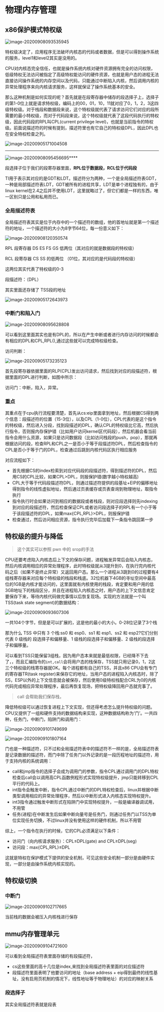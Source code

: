 # 物理内存管理

## x86保护模式特权级

![image-20200908093535945](物理内存管理.assets/image-20200908093535945.png)

特权级决定了，应用程序无法破坏内核态的代码或者数据，但是可以得到操作系统的服务，level1和level2其实是没用的。

CPU对内核态完全信任，也就是操作系统内核对硬件资源拥有完全的访问权限，低级特权无法访问被指定了高级特权能访问的硬件资源，也就是用户态的进程无法直接访问操作系统的内存空间以及代码，只能通过中断陷入内核，然后调用内核的异常处理程序来向内核请求服务，这样就保证了操作系统基本的安全。

那么这种机制是如何实现的呢？首先就是在段寄存器中储存的段选择子上，选择子的第1-0位上就是请求特权级，编码上的00，01，10，11就对应了0，1，2，3这四级特权级。对于栈段和数据段来说，这个特权级就代表了请求访问它们对应的段所需要的最小特权级，而对于代码段来说，这个特权级就代表了这段代码执行的特权级，因此代码段的RPL叫CPL(current privilege level)，也就是当前指令的特权级。前面说描述符的时候有提到，描述符里也有它自己的特权级DPL，因此DPL也在安全特权检查之列。

![image-20200905171004508](物理内存管理.assets/image-20200905171004508.png)

****

![image-20200908095456695](物理内存管理.assets/image-20200908095456695.png)****

段选择子位于我们的段寄存器里面，**RPL位于数据段，RCL位于代码段**

TI用于表示其对应的是GDT和LDT。描述符分为两种，一个是全局描述符表GDT，一种是局部描述符表LDT，GDT被所有的进程共享，LDT是单个进程独有的，由于linux kernel在2.4之后并不使用LDT，这里就略过了，但它们都是一样的东西，唯一区别只是公用和私用而已。

### 全局描述符表

全局描述符表其实是位于内存中的一个描述符的数组，他的首地址就是第一个描述符的地址，一个描述符的大小为8字节64位，每一份意义如下：

![image-20200908120350574](物理内存管理.assets/image-20200908120350574.png)



RPL 段寄存器 DS ES FS GS  低两位（其对应的就是数据段的特权级）

RCL 段寄存器 CS SS 的低两位 （01位，其对应的是代码段的特权级）

这两位其实代表了特权级的0-3

段描述符：（DPL）

其实里面还存储了 TSS段的地址

![image-20200905172643973](物理内存管理.assets/image-20200905172643973.png)

### 中断门和陷入门

![image-20200908095628808](物理内存管理.assets/image-20200908095628808.png)

可以看到这里面其实也是有DPL的，所以在产生中断或者进行内存访问的时候都会有相应的DPL和CPL,RPL(),通过这些就可以完成特权级检查。

访问判断：

![image-20200905173235123](物理内存管理.assets/image-20200905173235123.png)

首先段寄存器依据里面的RLP(CPL)发出访问请求，然后找到对应的段描述符，根据里面的DPL进行判断，如图中所示：

访问门：中断，陷入，异常。

### 重点

其重点在于cpu执行流程要清楚，首先从cs:eip里面拿到地址，然后根据CS得到两个信息：段描述符的位置（15-3位），以及CPL（1-0位），CPL代表的是这个指令的特权级，然后进入分段，找到段描述的DPL，确认CPL的特权级比它高，然后执行指令，否则报内存保护错（比如用户访问kernel区代码段），然后机器会看当前指令会用什么资源，如果只是访问数据段（比如访问栈段的push，pop），那就再根据访问的段，检查RPL和CPL之一是否小于等于段描述符DPL，然后检查指令的CPL是否小于等于门的DPL，检查通过后跳到内核代码区执行相应服务

对应流程如下：

- 首先根据CS的index检索到对应代码段的段描述符，得到描述符的DPL，然后用CS的CPL比较，如果CPL>DPL，则报保护错(数字越小特权越高)
- CPL大于等于代码段描述符DPL，则通过描述符提供的段基址+EIP的偏移地址得到指令的线性虚拟地址，然后通过页表缓存或页表查询到物理地址，取指令执行
- 指令执行时会如果访问到相应的数据段或者栈段，则对应段选择则先indexing到对应的段描述符，然后检查保证CPL或者访问段选择子的RPL有一个小于等于该段描述符的DPL，如果max{CPL,RPL}>DPL，则报保护错
- 检查通过，然后访问相应资源，指令执行完毕后加载下一条指令跳回第一步

## 特权级的提升与降低

> 这个其实可以参照 pwn 中的 srop的手法

CPU还要考虑陷入内核态后上下文的保存问题，进程触发异常后会陷入内核态，然后内核调用相应的异常处理程序，此时特权级就从3提升到0，在执行完内核代码之后（如果不是终止异常）又返回用户态。那么一个进程从3跳到0的过程要有4组栈寄存器来对应每个特权级的栈段和栈底。32位机器下4GB的寻址空间中最高位的1GB是内核才能访问的，这里面就有内核使用的栈段，肯定要和用户用的低3GB地址下的栈段区分，并且在进程陷入内核态之时，用户态的上下文信息肯定要保存下来，等待内核代码做完事情以后恢复现场。实现的方法就是一个叫TSS(task state segment)的数据结构：

![image-20200909093607306](物理内存管理.assets/image-20200909093607306.png)

一共104个字节，但是是可以扩展的，这是他的最小的大小。0-28位记录了3个栈

那为什么 TSS 中只有 3 个栈:ss0 和 esp0、ss1 和 esp1、ss2 和 esp2?它们分别代表 0 级栈的 段选择子和偏移量、1 级栈的段选择子和偏移量、2 级栈的段选择子和偏移量。

可以看到TSS只能保留3组栈，因为用户态本来就是最低权限，已经降不下去了，，而且汇编指令的`int,call`会将用户态的栈保存，TSS就只用记录0，1，2这三个特权级的栈寄存器就OK。每个进程都有自己的TSS，并且x86 CPU会有专门的寄存器TR(task register)来保存它的地址，当用户态的进程陷入内核态时，除了SS，ESP以外的上下文信息就会被保存，然后使用0级特权栈配合CRL为0的内核代码完成相应异常处理程序，最后再恢复现场，把特权级降回用户态就完事了。

> call 会帮助我们保存栈，

降低特权级可以通过恢复进程上下文实现，但还得考虑怎么提升特权级的问题。CPU又提供了一组和硬件支持的数据结构来实现，这种数据结构称为‘门’。一共四种，任务门，中断门，陷阱门和调用门：

![image-20200909101749699](物理内存管理.assets/image-20200909101749699.png)

![image-20200909101807164](物理内存管理.assets/image-20200909101807164.png)

门也是一种描述符，只不过和全局描述符表中的描述符不一样的是，全局描述符表是记录数据的描述符，而门中除了任务门以外记录的是一段历程地址的描述符，用于支持内核的系统调用：

- call和jmp指令的选择子会成为调用门的参数，指令CPL通过调用门的DPL特权检查后call会以调用高CPL函数例程形式实现特权级提升，jmp只能转移到CPL平行的代码上。
- int指令会触发中断，指令CPL通过中断门的DPL特权检查后，linux并根据中断类型调用相应的异常处理程序，然后以中断形式进入内核态实现特权提升。
- int3指令通过触发中断形式在陷阱门中实现特权提升，一般是编译器调试用，不用管
- 任务(进程)在中断发生后如果中断向量号是任务门，则通过任务门以TSS为单位实现任务切换，不过linux并没有使用这样的硬件机制，所以不用管

综上，一个指令在执行的时候，它的CPL必须满足以下条件：

- 访问门（向内核请求服务）：CPL≤DPL(gate) and CPL≥DPL(seg)
- 访问段：max{CPL,RPL}≤DPL

这就是特权在保护模式下提供的安全机制，可见这些安全机制一部分是由硬件实现，一部分是由操作系统内核实现的。

## 特权级切换

### 中断门

![image-20200909102717665](物理内存管理.assets/image-20200909102717665.png)

当前栈的数据会被压入内核栈进行保存

## mmu内存管理单元

![image-20200909104721600](物理内存管理.assets/image-20200909104721600.png)

可以看到全局描述符表里面存储的有段描述符，

* cs这些里面的高十几位是index,来找到全局描述符表里面的对应描述符
* 段描述符里面表明了他要访问的地址（base address + eip得到最终的线性基址，没有启用页机制的情况下，线性地址等于物理地址）的对应的映射关系

### 段选择子

其实全局描述符表就是段表

